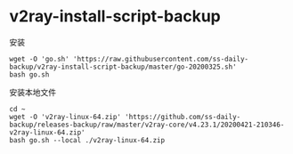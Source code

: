 # v2ray-install-script-backup

安装
```
wget -O 'go.sh' 'https://raw.githubusercontent.com/ss-daily-backup/v2ray-install-script-backup/master/go-20200325.sh'
bash go.sh
```

安装本地文件
```
cd ~
wget -O 'v2ray-linux-64.zip' 'https://github.com/ss-daily-backup/releases-backup/raw/master/v2ray-core/v4.23.1/20200421-210346-v2ray-linux-64.zip'
bash go.sh --local ./v2ray-linux-64.zip
```

